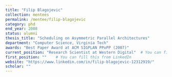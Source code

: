 ```yaml
---
title: "Filip Blagojevic"
collection: mentees
permalink: /mentee/filip-blagojevic
category: phd
end_year: 2008
status: alumni
thesis_title: "Scheduling on Asymmetric Parallel Architectures"
department: "Computer Science, Virginia Tech"
awards: "Best Paper Award at ACM SIGPLAN PPoPP (2007)"
current_position: "Research Scientist at Western Digital"  # You can fill this from LinkedIn
first_position: ""    # You can fill this from LinkedIn
website: "https://www.linkedin.com/in/filip-blagojevic-12312919/"
scholar: ""
---
```

